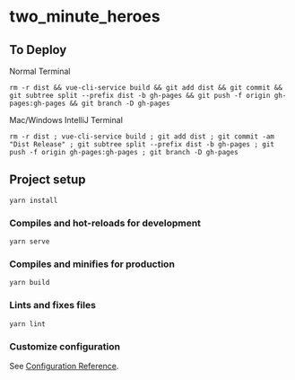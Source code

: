 # two_minute_heroes

## To Deploy

Normal Terminal

```
rm -r dist && vue-cli-service build && git add dist && git commit && git subtree split --prefix dist -b gh-pages && git push -f origin gh-pages:gh-pages && git branch -D gh-pages
```

Mac/Windows IntelliJ Terminal

```
rm -r dist ; vue-cli-service build ; git add dist ; git commit -am "Dist Release" ; git subtree split --prefix dist -b gh-pages ; git push -f origin gh-pages:gh-pages ; git branch -D gh-pages
```


## Project setup

```
yarn install
```

### Compiles and hot-reloads for development

```
yarn serve
```

### Compiles and minifies for production

```
yarn build
```

### Lints and fixes files

```
yarn lint
```

### Customize configuration

See [Configuration Reference](https://cli.vuejs.org/config/).
